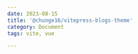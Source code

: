 ```yaml
---
date: 2023-08-15 
title: '@chunge16/vitepress-blogs-theme'
category: Document
tags: vite, vue

---
```




<!--@include: ../../../../vitepress-blogs-theme/README.md-->
